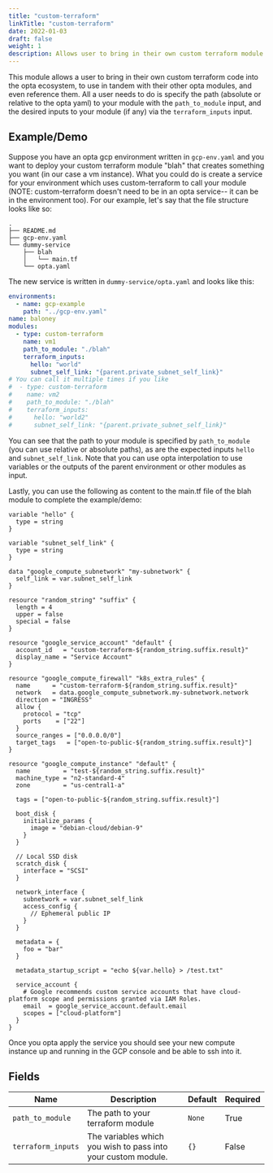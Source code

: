 ```yaml
---
title: "custom-terraform"
linkTitle: "custom-terraform"
date: 2022-01-03
draft: false
weight: 1
description: Allows user to bring in their own custom terraform module
---
```


This module allows a user to bring in their own custom terraform code into the opta ecosystem, to use in tandem with
their other opta modules, and even reference them. All a user needs to do is specify the path (absolute or relative to 
the opta yaml) to your module with the `path_to_module` input, and the desired inputs to your module (if any) via the 
`terraform_inputs` input.

## Example/Demo
Suppose you have an opta gcp environment written in `gcp-env.yaml` and you want to deploy your custom terraform module
"blah" that creates something you want (in our case a vm instance). What you could do is create a service for your
environment which uses custom-terraform to call your module (NOTE: custom-terraform doesn't need to be in an opta 
service-- it can be in the environment too). For our example, let's say that the file structure looks like so:

```
.
├── README.md
├── gcp-env.yaml
└── dummy-service
    ├── blah
    │   └── main.tf
    └── opta.yaml
```

The new service is written in `dummy-service/opta.yaml` and looks like this:

```yaml
environments:
  - name: gcp-example
    path: "../gcp-env.yaml"
name: baloney
modules:
  - type: custom-terraform
    name: vm1
    path_to_module: "./blah"
    terraform_inputs:
      hello: "world"
      subnet_self_link: "{parent.private_subnet_self_link}"
# You can call it multiple times if you like
#  - type: custom-terraform
#    name: vm2
#    path_to_module: "./blah"
#    terraform_inputs:
#      hello: "world2"
#      subnet_self_link: "{parent.private_subnet_self_link}"
```

You can see that the path to your module is specified by `path_to_module` (you can use relative or absolute paths),
as are the expected inputs `hello` and `subnet_self_link`. Note that you can use opta interpolation to use variables or
the outputs of the parent environment or other modules as input.

Lastly, you can use the following as content to the main.tf file of the blah module to complete the example/demo:

```hcl
variable "hello" {
  type = string
}

variable "subnet_self_link" {
  type = string
}

data "google_compute_subnetwork" "my-subnetwork" {
  self_link = var.subnet_self_link
}

resource "random_string" "suffix" {
  length = 4
  upper = false
  special = false
}

resource "google_service_account" "default" {
  account_id   = "custom-terraform-${random_string.suffix.result}"
  display_name = "Service Account"
}

resource "google_compute_firewall" "k8s_extra_rules" {
  name      = "custom-terraform-${random_string.suffix.result}"
  network   = data.google_compute_subnetwork.my-subnetwork.network
  direction = "INGRESS"
  allow {
    protocol = "tcp"
    ports    = ["22"]
  }
  source_ranges = ["0.0.0.0/0"]
  target_tags   = ["open-to-public-${random_string.suffix.result}"]
}

resource "google_compute_instance" "default" {
  name         = "test-${random_string.suffix.result}"
  machine_type = "n2-standard-4"
  zone         = "us-central1-a"

  tags = ["open-to-public-${random_string.suffix.result}"]

  boot_disk {
    initialize_params {
      image = "debian-cloud/debian-9"
    }
  }

  // Local SSD disk
  scratch_disk {
    interface = "SCSI"
  }

  network_interface {
    subnetwork = var.subnet_self_link
    access_config {
      // Ephemeral public IP
    }
  }

  metadata = {
    foo = "bar"
  }

  metadata_startup_script = "echo ${var.hello} > /test.txt"

  service_account {
    # Google recommends custom service accounts that have cloud-platform scope and permissions granted via IAM Roles.
    email  = google_service_account.default.email
    scopes = ["cloud-platform"]
  }
}
```

Once you opta apply the service you should see your new compute instance up and running in the GCP console and be able
to ssh into it.

## Fields


| Name      | Description | Default | Required |
| ----------- | ----------- | ------- | -------- |
| `path_to_module` | The path to your terraform module | `None` | True |
| `terraform_inputs` | The variables which you wish to pass into your custom module. | `{}` | False |